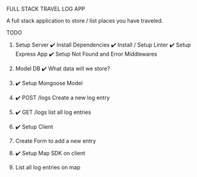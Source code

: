 FULL STACK TRAVEL LOG APP

A full stack application to store / list places you have traveled.

TODO
1. Setup Server
    ✔️ Install Dependencies 
    ✔️ Install / Setup Linter
    ✔️ Setup Express App
    ✔️ Setup Not Found and Error Middlewares

2. Model DB
    ✔️ What data will we store?

3. ✔️ Setup Mongoose Model

4. ✔️  POST /logs
    Create a new log entry

5. ✔️  GET /logs
    list all log entries

6. ✔️ Setup Client

7. Create Form to add a new entry

8. ✔️ Setup Map SDK on client

9. List all log entries on map